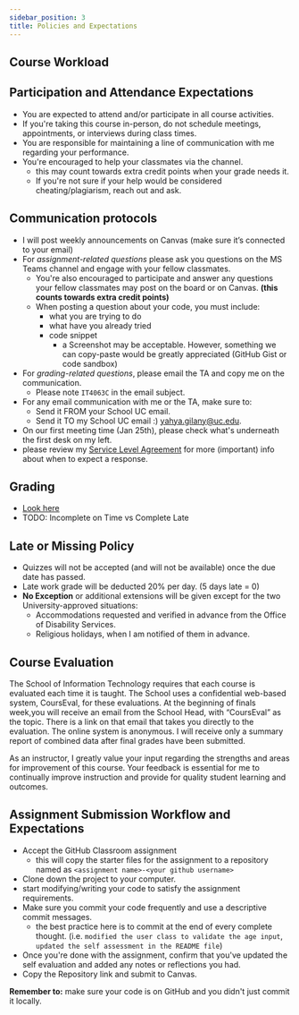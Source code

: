 ```yaml
---
sidebar_position: 3
title: Policies and Expectations
---
```


## Course Workload


## Participation and Attendance Expectations
* You are expected to attend and/or participate in all course activities.
* If you're taking this course in-person, do not schedule meetings, appointments, or interviews during class times.
* You are responsible for maintaining a line of communication with me regarding your performance.
* You're encouraged to help your classmates via the channel.
  * this may count towards extra credit points when your grade needs it.
  * If you're not sure if your help would be considered cheating/plagiarism, reach out and ask.

## Communication protocols
* I will post weekly announcements on Canvas (make sure it’s connected to your email)
* For *assignment-related questions* please ask you questions on the MS Teams channel and engage with your fellow classmates.
  * You're also encouraged to participate and answer any questions your fellow classmates may post on the board or on Canvas. **(this counts towards extra credit points)**
  * When posting a question about your code, you must include:
      * what you are trying to do
      * what have you already tried
      * code snippet
        * a Screenshot may be acceptable. However, something we can copy-paste would be greatly appreciated (GitHub Gist or code sandbox) 
* For *grading-related questions*, please email the TA and copy me on the communication.
    * Please note `IT4063C` in the email subject.
* For any email communication with me or the TA, make sure to:
  * Send it FROM your School UC email.
  * Send it TO my School UC email :) [yahya.gilany@uc.edu](mailto:yahya.gilany@uc.edu).
* On our first meeting time (Jan 25th), please check what's underneath the first desk on my left.
* please review my [Service Level Agreement](sla) for more (important) info about when to expect a response.

## Grading 
- [Look here](grading)
- TODO: Incomplete on Time vs Complete Late
## Late or Missing Policy
* Quizzes will not be accepted (and will not be available) once the due date has passed.
* Late work grade will be deducted 20% per day. (5 days late = 0)
* **No Exception** or additional extensions will be given except for the two University-approved situations:
  * Accommodations requested and verified in advance from the Office of Disability Services.
  * Religious holidays, when I am notified of them in advance.

## Course Evaluation
The School of Information Technology requires that each course is evaluated each time it is taught.  The School uses a confidential web-based system, CoursEval, for these evaluations.  At the beginning of finals week,you will receive an email from the School Head, with “CoursEval” as the topic.  There is a link on that email that takes you directly to the evaluation.  The online system is anonymous.  I will receive only a summary report of combined data after final grades have been submitted.

As an instructor, I greatly value your input regarding the strengths and areas for improvement of this course.  Your feedback is essential for me to continually improve instruction and provide for quality student learning and outcomes.

## Assignment Submission Workflow and Expectations
- Accept the GitHub Classroom assignment
  - this will copy the starter files for the assignment to a repository named as `<assignment name>-<your github username>`
- Clone down the project to your computer.
- start modifying/writing your code to satisfy the assignment requirements.
- Make sure you commit your code frequently and use a descriptive commit messages.
  - the best practice here is to commit at the end of every complete thought. (i.e. `modified the user class to validate the age input`, `updated the self assessment in the README file`)
- Once you're done with the assignment, confirm that you've updated the self evaluation and added any notes or reflections you had.
- Copy the Repository link and submit to Canvas.

**Remember to:** make sure your code is on GitHub and you didn't just commit it locally.
<!-- TODO: update the above, maybe make a guide about this -->
<!-- TODO: Make sure to always checkout the Code Style Guide when working on your assignments -->